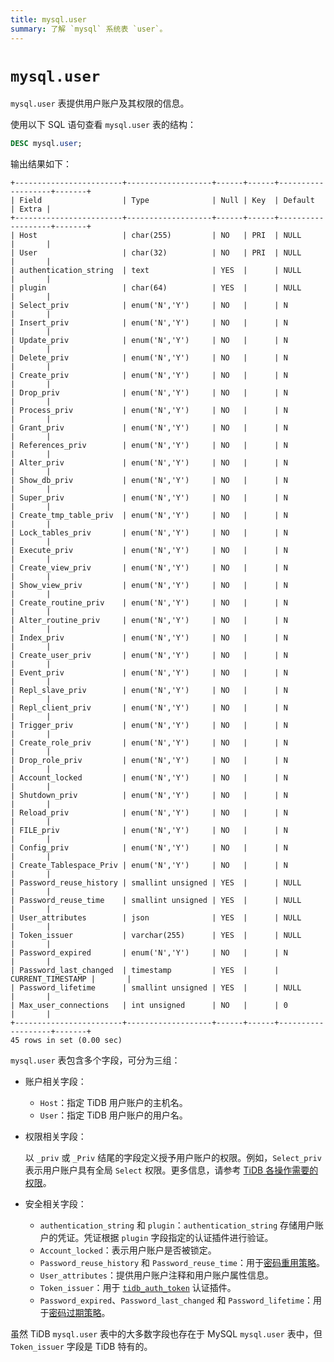 ```yaml
---
title: mysql.user
summary: 了解 `mysql` 系统表 `user`。
---
```


# `mysql.user`

`mysql.user` 表提供用户账户及其权限的信息。

使用以下 SQL 语句查看 `mysql.user` 表的结构：

```sql
DESC mysql.user;
```

输出结果如下：

```
+------------------------+-------------------+------+------+-------------------+-------+
| Field                  | Type              | Null | Key  | Default           | Extra |
+------------------------+-------------------+------+------+-------------------+-------+
| Host                   | char(255)         | NO   | PRI  | NULL              |       |
| User                   | char(32)          | NO   | PRI  | NULL              |       |
| authentication_string  | text              | YES  |      | NULL              |       |
| plugin                 | char(64)          | YES  |      | NULL              |       |
| Select_priv            | enum('N','Y')     | NO   |      | N                 |       |
| Insert_priv            | enum('N','Y')     | NO   |      | N                 |       |
| Update_priv            | enum('N','Y')     | NO   |      | N                 |       |
| Delete_priv            | enum('N','Y')     | NO   |      | N                 |       |
| Create_priv            | enum('N','Y')     | NO   |      | N                 |       |
| Drop_priv              | enum('N','Y')     | NO   |      | N                 |       |
| Process_priv           | enum('N','Y')     | NO   |      | N                 |       |
| Grant_priv             | enum('N','Y')     | NO   |      | N                 |       |
| References_priv        | enum('N','Y')     | NO   |      | N                 |       |
| Alter_priv             | enum('N','Y')     | NO   |      | N                 |       |
| Show_db_priv           | enum('N','Y')     | NO   |      | N                 |       |
| Super_priv             | enum('N','Y')     | NO   |      | N                 |       |
| Create_tmp_table_priv  | enum('N','Y')     | NO   |      | N                 |       |
| Lock_tables_priv       | enum('N','Y')     | NO   |      | N                 |       |
| Execute_priv           | enum('N','Y')     | NO   |      | N                 |       |
| Create_view_priv       | enum('N','Y')     | NO   |      | N                 |       |
| Show_view_priv         | enum('N','Y')     | NO   |      | N                 |       |
| Create_routine_priv    | enum('N','Y')     | NO   |      | N                 |       |
| Alter_routine_priv     | enum('N','Y')     | NO   |      | N                 |       |
| Index_priv             | enum('N','Y')     | NO   |      | N                 |       |
| Create_user_priv       | enum('N','Y')     | NO   |      | N                 |       |
| Event_priv             | enum('N','Y')     | NO   |      | N                 |       |
| Repl_slave_priv        | enum('N','Y')     | NO   |      | N                 |       |
| Repl_client_priv       | enum('N','Y')     | NO   |      | N                 |       |
| Trigger_priv           | enum('N','Y')     | NO   |      | N                 |       |
| Create_role_priv       | enum('N','Y')     | NO   |      | N                 |       |
| Drop_role_priv         | enum('N','Y')     | NO   |      | N                 |       |
| Account_locked         | enum('N','Y')     | NO   |      | N                 |       |
| Shutdown_priv          | enum('N','Y')     | NO   |      | N                 |       |
| Reload_priv            | enum('N','Y')     | NO   |      | N                 |       |
| FILE_priv              | enum('N','Y')     | NO   |      | N                 |       |
| Config_priv            | enum('N','Y')     | NO   |      | N                 |       |
| Create_Tablespace_Priv | enum('N','Y')     | NO   |      | N                 |       |
| Password_reuse_history | smallint unsigned | YES  |      | NULL              |       |
| Password_reuse_time    | smallint unsigned | YES  |      | NULL              |       |
| User_attributes        | json              | YES  |      | NULL              |       |
| Token_issuer           | varchar(255)      | YES  |      | NULL              |       |
| Password_expired       | enum('N','Y')     | NO   |      | N                 |       |
| Password_last_changed  | timestamp         | YES  |      | CURRENT_TIMESTAMP |       |
| Password_lifetime      | smallint unsigned | YES  |      | NULL              |       |
| Max_user_connections   | int unsigned      | NO   |      | 0                 |       |
+------------------------+-------------------+------+------+-------------------+-------+
45 rows in set (0.00 sec)
```

`mysql.user` 表包含多个字段，可分为三组：

* 账户相关字段：
    * `Host`：指定 TiDB 用户账户的主机名。
    * `User`：指定 TiDB 用户账户的用户名。
* 权限相关字段：

    以 `_priv` 或 `_Priv` 结尾的字段定义授予用户账户的权限。例如，`Select_priv` 表示用户账户具有全局 `Select` 权限。更多信息，请参考 [TiDB 各操作需要的权限](/privilege-management.md#tidb-各操作需要的权限)。

* 安全相关字段：
    * `authentication_string` 和 `plugin`：`authentication_string` 存储用户账户的凭证。凭证根据 `plugin` 字段指定的认证插件进行验证。
    * `Account_locked`：表示用户账户是否被锁定。
    * `Password_reuse_history` 和 `Password_reuse_time`：用于[密码重用策略](/password-management.md#密码重用策略)。
    * `User_attributes`：提供用户账户注释和用户账户属性信息。
    * `Token_issuer`：用于 [`tidb_auth_token`](/security-compatibility-with-mysql.md#tidb_auth_token) 认证插件。
    * `Password_expired`、`Password_last_changed` 和 `Password_lifetime`：用于[密码过期策略](/password-management.md#密码过期策略)。

虽然 TiDB `mysql.user` 表中的大多数字段也存在于 MySQL `mysql.user` 表中，但 `Token_issuer` 字段是 TiDB 特有的。